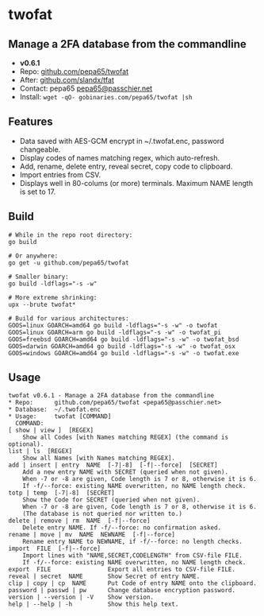# twofat
## Manage a 2FA database from the commandline
* **v0.6.1**
* Repo: [github.com/pepa65/twofat](https://github.com/pepa65/twofat)
* After: [github.com/slandx/tfat](https://github.com/slandx/tfat)
* Contact: pepa65 <pepa65@passchier.net>
* Install: `wget -qO- gobinaries.com/pepa65/twofat |sh`

## Features
* Data saved with AES-GCM encrypt in ~/.twofat.enc, password changeable.
* Display codes of names matching regex, which auto-refresh.
* Add, rename, delete entry, reveal secret, copy code to clipboard.
* Import entries from CSV.
* Displays well in 80-colums (or more) terminals. Maximum NAME length is set to 17.

## Build
```shell
# While in the repo root directory:
go build

# Or anywhere:
go get -u github.com/pepa65/twofat

# Smaller binary:
go build -ldflags="-s -w"

# More extreme shrinking:
upx --brute twofat*

# Build for various architectures:
GOOS=linux GOARCH=amd64 go build -ldflags="-s -w" -o twofat
GOOS=linux GOARCH=arm go build -ldflags="-s -w" -o twofat_pi
GOOS=freebsd GOARCH=amd64 go build -ldflags="-s -w" -o twofat_bsd
GOOS=darwin GOARCH=amd64 go build -ldflags="-s -w" -o twofat_osx
GOOS=windows GOARCH=amd64 go build -ldflags="-s -w" -o twofat.exe
```

## Usage
```
twofat v0.6.1 - Manage a 2FA database from the commandline
* Repo:      github.com/pepa65/twofat <pepa65@passchier.net>
* Database:  ~/.twofat.enc
* Usage:     twofat [COMMAND]
  COMMAND:
[ show | view ]  [REGEX]
    Show all Codes [with Names matching REGEX] (the command is optional).
list | ls  [REGEX]
    Show all Names [with Names matching REGEX].
add | insert | entry  NAME  [-7|-8]  [-f|--force]  [SECRET]
    Add a new entry NAME with SECRET (queried when not given).
    When -7 or -8 are given, Code length is 7 or 8, otherwise it is 6.
    If -f/--force: existing NAME overwritten, no NAME length check.
totp | temp  [-7|-8]  [SECRET]
    Show the Code for SECRET (queried when not given).
    When -7 or -8 are given, Code length is 7 or 8, otherwise it is 6.
    (The database is not queried nor written to.)
delete | remove | rm  NAME  [-f|--force]
    Delete entry NAME. If -f/--force: no confirmation asked.
rename | move | mv  NAME  NEWNAME  [-f|--force]
    Rename entry NAME to NEWNAME, if -f/--force: no length checks.
import  FILE  [-f|--force]
    Import lines with "NAME,SECRET,CODELENGTH" from CSV-file FILE.
    If -f/--force: existing NAME overwritten, no NAME length check.
export  FILE                Export all entries to CSV-file FILE.
reveal | secret  NAME       Show Secret of entry NAME.
clip | copy | cp  NAME      Put Code of entry NAME onto the clipboard.
password | passwd | pw      Change database encryption password.
version | --version | -V    Show version.
help | --help | -h          Show this help text.
```
